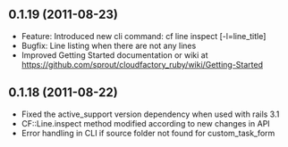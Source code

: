 ## 0.1.19 (2011-08-23)

* Feature: Introduced new cli command: cf line inspect [-l=line_title]
* Bugfix:  Line listing when there are not any lines
* Improved Getting Started documentation or wiki at https://github.com/sprout/cloudfactory_ruby/wiki/Getting-Started

## 0.1.18 (2011-08-22)

* Fixed the active_support version dependency when used with rails 3.1
* CF::Line.inspect method modified according to new changes in API
* Error handling in CLI if source folder not found for custom_task_form
